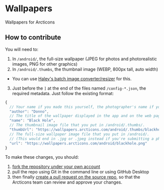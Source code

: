 # Wallpapers
Wallpapers for Arcticons

## How to contribute
You will need to:
1. In `/android/`, the full-size wallpaper (JPEG for photos and photorealistic images, PNG for other graphics)
2. In `/android/.thumbs`, the thumbnail image (WEBP, 800px tall, auto width)
  * You can use [Haley's batch image converter/resizer](https://2gd4.me/tidbit/image) for this.
3. Just before the `]` at the end of the files named `/config-*.json`, the required metadata. Just follow the existing format:
```js
{
  // Your name if you made this yourself, the photographer's name if you're submitting someone else's CC0 or CC-BY photo.
  "author": "Donno",
  // The title of the wallpaper displayed in the app and on the web page.
  "name": "Black Hole",
  // The thumbnail image file that you put in /android/.thumbs/.
  "thumbUrl": "https://wallpapers.arcticons.com/android/.thumbs/blackhole.webp",
  // The full-size wallpaper image file that you put in /android/.
  // (This would end in .jpg or .jpeg instead if you're submitting a photo)
  "url": "https://wallpapers.arcticons.com/android/blackhole.png"
}
```

To make these changes, you should:
1. [fork the repository under your own account](https://docs.github.com/en/pull-requests/collaborating-with-pull-requests/working-with-forks/fork-a-repo)
2. pull the repo using Git in the command line or using GitHub Desktop
3. then finally [create a pull request on the source repo](https://docs.github.com/en/pull-requests/collaborating-with-pull-requests/proposing-changes-to-your-work-with-pull-requests/creating-a-pull-request), so that the Arcticons team can review and approve your changes.